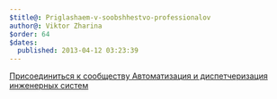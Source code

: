 ```yaml
---
$title@: Priglashaem-v-soobshhestvo-professionalov
author@: Viktor Zharina
$order: 64
$dates:
  published: 2013-04-12 03:23:39
---
```

<a href="http://professionali.ru/Soobschestva/group_apply.phtml?hash=85dc62cc&id=27096">Присоединиться к сообществу Автоматизация и диспетчеризация инженерных систем</a>